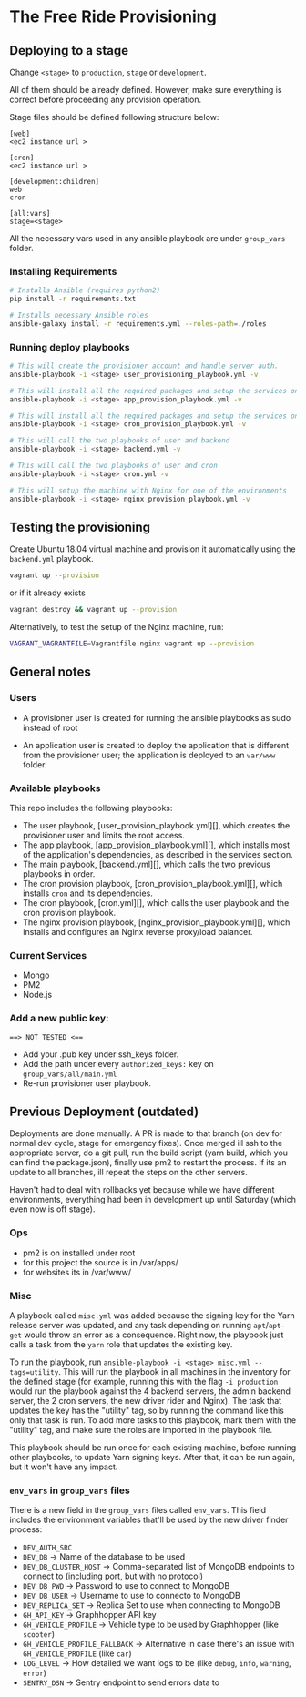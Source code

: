 # The Free Ride Provisioning

## Deploying to a stage

Change `<stage>` to `production`, `stage` or `development`.

All of them should be already defined. However, make sure everything is correct before proceeding any provision operation.

Stage files should be defined following structure below:

```
[web]
<ec2 instance url >

[cron]
<ec2 instance url >

[development:children]
web
cron

[all:vars]
stage=<stage>
```

All the necessary vars used in any ansible playbook are under `group_vars` folder.

### Installing Requirements
```bash
# Installs Ansible (requires python2)
pip install -r requirements.txt

# Installs necessary Ansible roles
ansible-galaxy install -r requirements.yml --roles-path=./roles
```

### Running deploy playbooks
```bash
# This will create the provisioner account and handle server auth.
ansible-playbook -i <stage> user_provisioning_playbook.yml -v

# This will install all the required packages and setup the services on the backend
ansible-playbook -i <stage> app_provision_playbook.yml -v

# This will install all the required packages and setup the services on cron
ansible-playbook -i <stage> cron_provision_playbook.yml -v

# This will call the two playbooks of user and backend
ansible-playbook -i <stage> backend.yml -v

# This will call the two playbooks of user and cron
ansible-playbook -i <stage> cron.yml -v

# This will setup the machine with Nginx for one of the environments
ansible-playbook -i <stage> nginx_provision_playbook.yml -v
```

## Testing the provisioning

Create Ubuntu 18.04 virtual machine and provision it automatically using the `backend.yml` playbook.

```bash
vagrant up --provision
```

or if it already exists

```bash
vagrant destroy && vagrant up --provision
```

Alternatively, to test the setup of the Nginx machine, run:
```bash
VAGRANT_VAGRANTFILE=Vagrantfile.nginx vagrant up --provision
```

## General notes

### Users
- A provisioner user is created for running the ansible playbooks as sudo instead of root

- An application user is created to deploy the application that is different from
the provisioner user; the application is deployed to an `var/www` folder.

### Available playbooks

This repo includes the following playbooks:

* The user playbook, [user_provision_playbook.yml][], which creates the provisioner user and limits the root access.
* The app playbook, [app_provision_playbook.yml][], which installs most of the application's dependencies, as described in the services section.
* The main playbook, [backend.yml][], which calls the two previous playbooks in order.
* The cron provision playbook, [cron_provision_playbook.yml][], which installs `cron` and its dependencies.
* The cron playbook, [cron.yml][], which calls the user playbook and the cron provision playbook.
* The nginx provision playbook, [nginx_provision_playbook.yml][], which installs and configures an Nginx reverse proxy/load balancer.

### Current Services

  - Mongo
  - PM2
  - Node.js

### Add a new public key:

`==> NOT TESTED <==`

* Add your .pub key under ssh_keys folder.
* Add the path under every `authorized_keys:` key on `group_vars/all/main.yml`
* Re-run provisioner user playbook.

## Previous Deployment (outdated)
Deployments are done manually. A PR is made to that branch (on dev for normal dev cycle, stage for emergency fixes).  Once merged ill ssh to the appropriate server, do a git pull, run the build script (yarn build, which you can find the package.json), finally use pm2 to restart the process. If its an update to all branches, ill repeat the steps on the other servers.

Haven't had to deal with rollbacks yet because while we have different environments, everything had been in development up until Saturday (which even now is off stage).

### Ops
* pm2 is on installed under root
* for this project the source is in /var/apps/
* for websites its in /var/www/

[site.yml]: site.yml
[user_provisioning_playbook.yml]: user_provisioning_playbook.yml
[app_provisioning_playbook.yml]: app_provisioning_playbook.yml

### Misc

A playbook called `misc.yml` was added because the signing key for the Yarn release server was updated, and any task depending on running `apt`/`apt-get` would throw an error as a consequence. Right now, the playbook just calls a task from the `yarn` role that updates the existing key.

To run the playbook, run `ansible-playbook -i <stage> misc.yml --tags=utility`. This will run the playbook in all machines in the inventory for the defined stage (for example, running this with the flag `-i production` would run the playbook against the 4 backend servers, the admin backend server, the 2 cron servers, the new driver rider and Nginx). The task that updates the key has the "utility" tag, so by running the command like this only that task is run. To add more tasks to this playbook, mark them with the "utility" tag, and make sure the roles are imported in the playbook file.

This playbook should be run once for each existing machine, before running other playbooks, to update Yarn signing keys. After that, it can be run again, but it won't have any impact.

### `env_vars` in `group_vars` files
There is a new field in the `group_vars` files called `env_vars`. This field includes the environment variables that'll be used by the new driver finder process:

* `DEV_AUTH_SRC`
* `DEV_DB` → Name of the database to be used
* `DEV_DB_CLUSTER_HOST` → Comma-separated list of MongoDB endpoints to connect to (including port, but with no protocol)
* `DEV_DB_PWD` → Password to use to connect to MongoDB
* `DEV_DB_USER` → Username to use to connecto to MongoDB
* `DEV_REPLICA_SET` → Replica Set to use when connecting to MongoDB
* `GH_API_KEY` → Graphhopper API key
* `GH_VEHICLE_PROFILE` → Vehicle type to be used by Graphhopper (like `scooter`)
* `GH_VEHICLE_PROFILE_FALLBACK` → Alternative in case there's an issue with `GH_VEHICLE_PROFILE` (like `car`)
* `LOG_LEVEL` → How detailed we want logs to be (like `debug`, `info`, `warning`, `error`)
* `SENTRY_DSN` → Sentry endpoint to send errors data to
